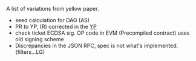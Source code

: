 A list of variations from yellow paper.

 - seed calculation for DAG (AS)
 - PR to YP, (R) corrected in the [YP](https://github.com/ethereum/yellowpaper/issues/299)
 - check ticket ECDSA sig. OP code in EVM (Precompiled contract) uses old signing scheme
 - Discrepancies in the JSON RPC, spec is not what's implemented. (filters...LG)